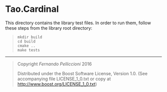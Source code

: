 **Tao.Cardinal**
==================

This directory contains the library test files. In order to run them, follow
these steps from the library root directory:

>     mkdir build
>     cd build
>     cmake ..
>     make tests

---

> Copyright _Fernando Pelliccioni_ 2016
> 
> Distributed under the Boost Software License, Version 1.0. (See accompanying
> file LICENSE_1_0.txt or copy at http://www.boost.org/LICENSE_1_0.txt)